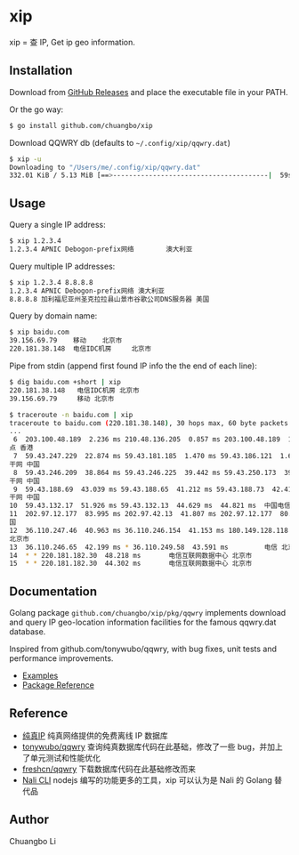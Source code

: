 # xip

xip = 查 IP, Get ip geo information.

## Installation

Download from [GitHub Releases](https://github.com/chuangbo/xip/releases) and place the executable file in your PATH.

Or the go way:

```sh
$ go install github.com/chuangbo/xip
```

Download QQWRY db (defaults to `~/.config/xip/qqwry.dat`)

```sh
$ xip -u
Downloading to "/Users/me/.config/xip/qqwry.dat"
332.01 KiB / 5.13 MiB [==>---------------------------------------|  59s ] 83.00 KiB/s
```

## Usage

Query a single IP address:

```sh
$ xip 1.2.3.4
1.2.3.4 APNIC Debogon-prefix网络        澳大利亚
```

Query multiple IP addresses:
```sh
$ xip 1.2.3.4 8.8.8.8
1.2.3.4 APNIC Debogon-prefix网络 澳大利亚
8.8.8.8 加利福尼亚州圣克拉拉县山景市谷歌公司DNS服务器 美国
```

Query by domain name:
```sh
$ xip baidu.com
39.156.69.79    移动    北京市
220.181.38.148  电信IDC机房     北京市
```

Pipe from stdin (append first found IP info the the end of each line):

```sh
$ dig baidu.com +short | xip
220.181.38.148   电信IDC机房 北京市
39.156.69.79     移动 北京市

$ traceroute -n baidu.com | xip
traceroute to baidu.com (220.181.38.148), 30 hops max, 60 byte packets  电信IDC机房 北京市
...
 6  203.100.48.189  2.236 ms 210.48.136.205  0.857 ms 203.100.48.189  1.964 ms  中国电信CN2节
点 香港
 7  59.43.247.229  22.874 ms 59.43.181.185  1.470 ms 59.43.186.121  1.670 ms    中国电信CN2骨
干网 中国
 8  59.43.246.209  38.864 ms 59.43.246.225  39.442 ms 59.43.250.173  39.976 ms  中国电信CN2骨
干网 中国
 9  59.43.188.69  43.039 ms 59.43.188.65  41.212 ms 59.43.188.73  42.410 ms     中国电信CN2骨
干网 中国
10  59.43.132.17  51.926 ms 59.43.132.13  44.629 ms  44.821 ms  中国电信CN2骨干网 中国
11  202.97.12.177  83.995 ms 202.97.42.13  41.807 ms 202.97.12.177  80.883 ms   电信骨干网 中
国
12  36.110.247.46  40.963 ms 36.110.246.154  41.153 ms 180.149.128.118  41.589 ms       电信
北京市
13  36.110.246.65  42.199 ms * 36.110.249.58  43.591 ms         电信 北京市
14  * * 220.181.182.30  48.218 ms       电信互联网数据中心 北京市
15  * * 220.181.182.30  44.302 ms       电信互联网数据中心 北京市

```

## Documentation

Golang package `github.com/chuangbo/xip/pkg/qqwry` implements download and query IP geo-location information
facilities for the famous qqwry.dat database.

Inspired from github.com/tonywubo/qqwry, with bug fixes, unit tests and performance improvements.

* [Examples](https://pkg.go.dev/github.com/chuangbo/xip/pkg/qqwry#pkg-examples)
* [Package Reference](https://pkg.go.dev/github.com/chuangbo/xip/pkg/qqwry)

## Reference

* [纯真IP](http://www.cz88.net/ip/) 纯真网络提供的免费离线 IP 数据库
* [tonywubo/qqwry](https://github.com/tonywubo/qqwry) 查询纯真数据库代码在此基础，修改了一些 bug，并加上了单元测试和性能优化
* [freshcn/qqwry](https://github.com/freshcn/qqwry/blob/master/download.go) 下载数据库代码在此基础修改而来
* [Nali CLI](https://github.com/SukkaW/nali-cli) nodejs 编写的功能更多的工具，xip 可以认为是 Nali 的 Golang 替代品

## Author

Chuangbo Li
